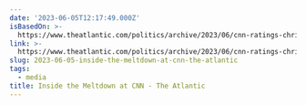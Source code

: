 ```yaml
---
date: '2023-06-05T12:17:49.000Z'
isBasedOn: >-
  https://www.theatlantic.com/politics/archive/2023/06/cnn-ratings-chris-licht-trump/674255/
link: >-
  https://www.theatlantic.com/politics/archive/2023/06/cnn-ratings-chris-licht-trump/674255/
slug: 2023-06-05-inside-the-meltdown-at-cnn-the-atlantic
tags:
  - media
title: Inside the Meltdown at CNN - The Atlantic
---
```


